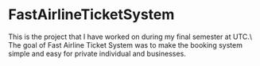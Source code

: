 # FastAirlineTicketSystem 
This is the project that I have worked on during my final semester at UTC.\ 
The goal of Fast Airline Ticket System was to make the booking system simple and easy for private individual and businesses. 
